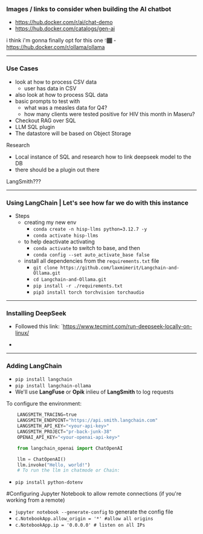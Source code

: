 ### Images / links to consider when building the AI chatbot
- https://hub.docker.com/r/ai/chat-demo
- https://hub.docker.com/catalogs/gen-ai

i think i'm gonna finally opt for this one 👇🏾
	- https://hub.docker.com/r/ollama/ollama

----------------------------------------------------------------

### Use Cases
- look at how to process CSV data
	- user has data in CSV 
- also look at how to process SQL data
- basic prompts to test with
	- what was a measles data for Q4?
	- how many clients were tested positive for HIV this month in Maseru?
- Checkout RAG over SQL
- LLM SQL plugin
- The datastore will be based on Object Storage

Research
- Local instance of SQL and research how to link deepseek model to the DB
- there should be a plugin out there

LangSmith???


----------------------------------------------------------------

### Using LangChain | **Let's see how far we do with this instance**

- Steps
	- creating my new env
		- `conda create -n hisp-llms python=3.12.7 -y`
		- `conda activate hisp-llms`
	- to help deactivate activating
		- `conda activate` to switch to base, and then
		- `conda config --set auto_activate_base false`	
	- install all dependencies from the `requirements.txt` file
		- `git clone https://github.com/laxmimerit/Langchain-and-Ollama.git`
		- `cd Langchain-and-Ollama.git`
		- `pip install -r ./requirements.txt`
		- `pip3 install torch torchvision torchaudio`

----------------------------------------------------------------

### Installing DeepSeek

- Followed this link: `https://www.tecmint.com/run-deepseek-locally-on-linux/

*
----------------------------------------------------------------

### Adding LangChain

- `pip install langchain`
- `pip install langchain-ollama`
- We'll use **LangFuse** or **Opik** inlieu of **LangSmith** to log requests

To configure the environment:

```python
	LANGSMITH_TRACING=true
	LANGSMITH_ENDPOINT="https://api.smith.langchain.com"
	LANGSMITH_API_KEY="<your-api-key>"
	LANGSMITH_PROJECT="pr-back-junk-38"
	OPENAI_API_KEY="<your-openai-api-key>"
```

```python
	from langchain_openai import ChatOpenAI

	llm = ChatOpenAI()
	llm.invoke("Hello, world!")
	# To run the llm in chatmode or Chain:
```

- `pip install python-dotenv`

#Configuring Jupyter Notebook to allow remote connections (if you're working from a remote)

- `jupyter notebook --generate-config` to generate the config file
- `c.NotebookApp.allow_origin = '*' #allow all origins`
- `c.NotebookApp.ip = '0.0.0.0' # listen on all IPs`